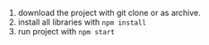 
1. download the project with git clone or as archive.<br>
2. install all libraries with  `npm install` <br>
3. run project with `npm start` <br>
